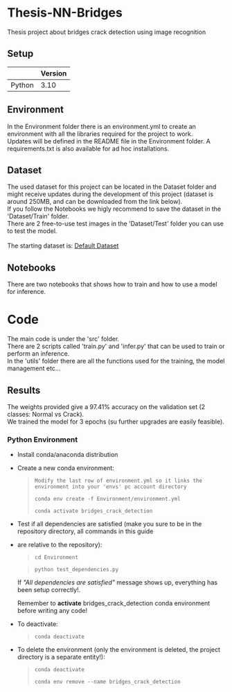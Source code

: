 # Thesis-NN-Bridges

Thesis project about bridges crack detection using image recognition

## Setup

|        | Version |
|--------|---------|
| Python | 3.10    |

## Environment

In the Environment folder there is an environment.yml to create an environment with all the libraries required for the
project to work.<br/>
Updates will be defined in the README file in the Environment folder.
A requirements.txt is also available for ad hoc installations.

## Dataset

The used dataset for this project can be located in the Dataset folder and might receive updates during the development
of this project (dataset is around 250MB, and can be downloaded from the link below).<br/>
If you follow the Notebooks we higly recommend to save the dataset in the 'Dataset/Train' folder.<br/>
There are 2 free-to-use test images in the 'Dataset/Test' folder you can use to test the model.<br/>
<br/>
The starting dataset is: [Default Dataset](https://data.mendeley.com/datasets/5y9wdsg2zt/2)

## Notebooks

There are two notebooks that shows how to train and how to use a model for inference.

# Code

The main code is under the 'src' folder.<br/>
There are 2 scripts called 'train.py' and 'infer.py' that can be used to train or perform an inference.<br/>
In the 'utils' folder there are all the functions used for the training, the model management etc...

## Results

The weights provided give a 97.41% accuracy on the validation set (2 classes: Normal vs Crack).<br/>
We trained the model for 3 epochs (su further upgrades are easily feasible).

### Python Environment

* Install conda/anaconda distribution

* Create a new conda environment:

  > `Modify the last row of environment.yml so it links the environment into your 'envs' pc account directory`
  >
  > `conda env create -f Environment/environment.yml`
  >
  > `conda activate bridges_crack_detection`

* Test if all dependencies are satisfied (make you sure to be in the repository directory, all commands in this guide 
* are relative to the repository):
  > `cd Environment`

  > `python test_dependencies.py`

  If *"All dependencies are satisfied"* message shows up, everything has been setup correctly!.

  Remember to **activate** bridges_crack_detection conda environment before writing any code!<br/>
* To deactivate:
  > `conda deactivate`

* To delete the environment (only the environment is deleted, the project directory is a separate entity!):
  > `conda deactivate`
  >
  > `conda env remove --name bridges_crack_detection`
